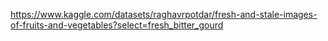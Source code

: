https://www.kaggle.com/datasets/raghavrpotdar/fresh-and-stale-images-of-fruits-and-vegetables?select=fresh_bitter_gourd
